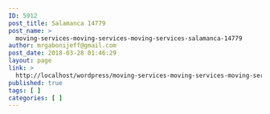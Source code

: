 ```yaml
---
ID: 5912
post_title: Salamanca 14779
post_name: >
  moving-services-moving-services-moving-services-salamanca-14779
author: mrgabonijeff@gmail.com
post_date: 2018-03-28 01:46:29
layout: page
link: >
  http://localhost/wordpress/moving-services-moving-services-moving-services-salamanca-14779/
published: true
tags: [ ]
categories: [ ]
---
```

